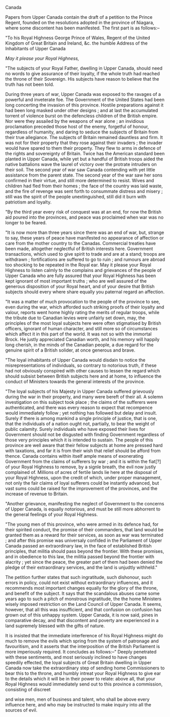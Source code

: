CanadaPapers from Upper Canada contain the draft of a petition to the Prince Regent, founded on the resolutions adopted in the province of Niagara, where some discontent has been manifested. The first part is as follows:–"To his Royal Highness George Prince of Wales, Regent of the United Kingdom of Great Britain and Ireland, &c. the humble Address of the Inhabitants of Upper Canada*May it please your Royal Highness,*"The subjects of your Royal Father, dwelling in Upper Canada, should need no words to give assurance of their loyalty, if the whole truth had reached the throne of their Sovereign. His subjects have reason to believe that the truth has not been told.During three years of war, Upper Canada was exposed to the ravages of a powerful and inveterate foe. The Government of the United States had been long concerting the invasion of this province. Hostile preparations against it had been long masked under other designs ; and at last the accumulated torrent of violence burst on the defencless children of the British empire. Nor were they assailed by the weapons of war alone ; an invidious proclamation preceded those host of the enemy, forgetful of honour, regardless of humanity, and daring to seduce the subjects of Britain from their true allegiance. The subjects of Britain remained dauntless and firm. It was not for their property that they rose against their invaders ; the invader would have spared to them their property. They flew to arms in defence of the rights and sovereignty of Britain. Twice has the American standard been planted in Upper Canada, while yet but a handful of British troops aided the native battalions wave the laurel of victory over the protrate intruders on their soil. The second year of war saw Canada contending with yet little assistance from the parent state. The second year of the war saw her sons confirmed in their virtue, and still more determined to resist. Wives and children had fled from their homes ; the face of the country was laid waste, and the fire of revenge was sent forth to consummate distress and misery ; still was the spirit of the people unextinguished, still did it burn with patriotism and loyalty."By the third year every risk of conquest was at an end, for now the British aid poured into the provinces, and peace was proclaimed when war was no longer to be feared."It is now more than three years since there was an end of war, but, strange to say, these years of peace have manifested no appearance of affection or care from the mother country to the Canadas. Commercial treaties have been made, altogether neglectful of British interests here. Government transactions, which used to give spirit to trade and are at a stand; troops are withdrawn ; fortifications are suffered to go to ruin ; and rumours are abroad too shocking to be repeated in the Royal ear. May it please your Royal Highness to listen calmly to the complains and grievances of the people of Upper Canada who are fully assured that your Royal Highness has been kept ignorant of most important truths ; who are well assured of the generous disposition of your Royal heart, and of your desire that British subjects should every where share equally you paternal regard an affection."It was a matter of much provocation to the people of the province to see, even during the war, which afforded such striking proofs of their loyalty and valour, reports went home highly rating the merits of regular troops, while the tribute due to Canadian levies were unfairly set down, may, the principles of the most loyal subjects here were often stigmatised by British officers, ignorant of human character, and still more so of circumstances which affect it in this part of the world. It was not so with the immortal Brock. He justly appreciated Canadian worth, and his memory will happily long cherish, in the minds of the Canadian people, a due regard for the genuine spirit of a British solider, at once generous and brave."The loyal inhabitants of Upper Canada would disdain to notice the misrepresentations of individuals, so contrary to notorious truth, if these had not obviously conspired with other causes to lessen the regard which should subsist between British subjects here and at home, to influence the conduct of Ministers towards the general interests of the province."The loyal subjects of his Majesty in Upper Canada suffered grievously during the war in their property, and many were bereft of their all. A solemn investigation on this subject took place ; the claims of the sufferers were authenticated, and there was every reason to expect that recompence would immediately follow ; yet nothing has followed but delay and insult. Surely if there is among mankind a single principle of justice, that is one, that the individuals of a nation ought not, partially, to bear the weight of public calamity. Surely individuals who have exposed their lives for Government should not be disgusted with finding Government regardless of those very principles which it is intended to sustain. The people of this province are well aware that their fellow subjects at home are pressed hard with taxations, and far it is from their wish that relief should be afford from thence. Canada contains within itself ample means of exonerating Government from the claims of sufferers by war ; and it is within the fiat[?] of your Royal Highness to remove, by a signle breath, the evil now justly complained of. Millions of acres of fertile lands lie here at the disposal of your Royal Highness, upon the credit of which, under proper management, not only the fair claims of loyal sufferers could be instantly advanced, but vast sums could be raised for the improvement of the provinces, and the increase of revenue to Britain."Another grievance, manifesting the neglect of Government to the concerns of Upper Canada, is equally notorious, and must be still more abhorrent to the general feelings of your Royal Highness."The young men of this province, who were armed in its defence had, for their spirited conduct, the promise of their commanders, that land would be granted them as a reward for their services, as soon as war was terminated ; and after this promise was universaly confided in the Parliament of Upper Canada passed an extraordinary law, in the face of established British principles, that militia should pass beyond the frontier. With these promises, and in obedience to this law, the militia passed beyond the frontier with alacrity ; yet since the peace, the greater part of them had been denied the pledge of their extraordinary services, and the land is unjudtly withheld."The petition further states that such ingratitude, such dishonour, such errors in policy, could not exist without extraordinary influences, and it recommends most important changes equally for the glory of the throne, and benefit of the subject. It says that the scandalous abuses came some years ago to such a pitch of monstrous ingratitude, the the home Ministers wisely imposed restriction on the Land Council of Upper Canada. It seems, however, that all this was insufficient, and that confusion on confusion has grown out of this unhappy system. Upper Canada, it is now said, pines in comparative decay, and that discontent and poverty are experienced in a land supremely blessed with the gifts of nature.It is insisted that the immediate interference of his Royal Highness might do much to remove the evils which spring from the system of patronage and favouritism, and it asserts that the interposition of the British Parliament is more imperiously required. It concludes as follows:–" Deeply penetrated with these sentiments, and most seriously inclined to have changes speedily effected, the loyal subjects of Great Britain dwelling in Upper Canada now take the extraordinary step of sending home Commissioners to bear this to the throne, and humbly intreat your Royal Highness to give ear to the details which it will be in their power to relate: above all, that your Royal Highness would immediately send out to this province a commission, consisting of discreetand wise men, men of business and talent, who shall be above every influence here, and who may be instructed to make inquiry into all the sources of evil.